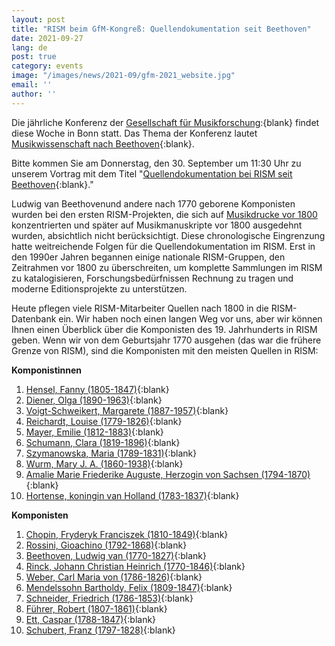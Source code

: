 ```yaml
---
layout: post
title: "RISM beim GfM-Kongreß: Quellendokumentation seit Beethoven"
date: 2021-09-27
lang: de
post: true
category: events
image: "/images/news/2021-09/gfm-2021_website.jpg"
email: ''
author: ''
---
```


Die jährliche Konferenz der [Gesellschaft für Musikforschung](https://www.musikforschung.de/):{blank} findet diese Woche in Bonn statt. Das Thema der Konferenz lautet [Musikwissenschaft nach Beethoven](https://www.gfm2020.uni-bonn.de/startseite){:blank}.  

Bitte kommen Sie am Donnerstag, den 30. September um 11:30 Uhr zu unserem Vortrag mit dem Titel "[Quellendokumentation bei RISM seit Beethoven](https://www.gfm2020.uni-bonn.de/programm){:blank}."  

Ludwig van Beethovenund andere nach 1770 geborene Komponisten wurden bei den ersten RISM-Projekten, die sich auf [Musikdrucke vor 1800](/publications.html#series-a-inventories-of-musical-sources) konzentrierten und später auf Musikmanuskripte vor 1800 ausgedehnt wurden, absichtlich nicht berücksichtigt. Diese chronologische Eingrenzung hatte weitreichende Folgen für die Quellendokumentation im RISM. Erst in den 1990er Jahren begannen einige nationale RISM-Gruppen, den Zeitrahmen vor 1800 zu überschreiten, um komplette Sammlungen im RISM zu katalogisieren, Forschungsbedürfnissen Rechnung zu tragen und moderne Editionsprojekte zu unterstützen.  

Heute pflegen viele RISM-Mitarbeiter Quellen nach 1800 in die RISM-Datenbank ein. Wir haben noch einen langen Weg vor uns, aber wir können Ihnen einen Überblick über die Komponisten des 19. Jahrhunderts in RISM geben. Wenn wir von dem Geburtsjahr 1770 ausgehen (das war die frühere Grenze von RISM), sind die Komponisten mit den meisten Quellen in RISM:  

**Komponistinnen**  
1. [Hensel, Fanny (1805-1847)](https://opac.rism.info/metaopac/perma.do;jsessionid=92FC040823A335C5EE51E8B78F499813.touch02?v=rism&q=-1%3d%22pe72637%22){:blank}  
2. [Diener, Olga (1890-1963)](https://opac.rism.info/metaopac/perma.do;jsessionid=92FC040823A335C5EE51E8B78F499813.touch02?v=rism&q=-1%3d%22pe30081175%22){:blank}   
3. [Voigt-Schweikert, Margarete (1887-1957)](https://opac.rism.info/metaopac/perma.do;jsessionid=92FC040823A335C5EE51E8B78F499813.touch02?v=rism&q=-1%3d%22pe30074866%22){:blank}  
4. [Reichardt, Louise (1779-1826)](https://opac.rism.info/metaopac/perma.do;jsessionid=92FC040823A335C5EE51E8B78F499813.touch02?v=rism&q=-1%3d%22pe40142%22){:blank}   
5. [Mayer, Emilie (1812-1883)](https://opac.rism.info/metaopac/perma.do;jsessionid=92FC040823A335C5EE51E8B78F499813.touch02?v=rism&q=-1%3d%22pe30000776%22){:blank}   
6. [Schumann, Clara (1819-1896)](https://opac.rism.info/metaopac/perma.do;jsessionid=92FC040823A335C5EE51E8B78F499813.touch02?v=rism&q=-1%3d%22pe130342%22){:blank}   
7. [Szymanowska, Maria (1789-1831)](https://opac.rism.info/metaopac/perma.do;jsessionid=92FC040823A335C5EE51E8B78F499813.touch02?v=rism&q=-1%3d%22pe140138%22){:blank}  
8. [Wurm, Mary J. A. (1860-1938)](https://opac.rism.info/metaopac/perma.do;jsessionid=92FC040823A335C5EE51E8B78F499813.touch02?v=rism&q=-1%3d%22pe30008589%22){:blank}     
9. [Amalie Marie Friederike Auguste, Herzogin von Sachsen (1794-1870)](https://opac.rism.info/metaopac/perma.do;jsessionid=92FC040823A335C5EE51E8B78F499813.touch02?v=rism&q=-1%3d%22pe68965%22){:blank}  
10. [Hortense, koningin van Holland (1783-1837)](https://opac.rism.info/metaopac/perma.do;jsessionid=92FC040823A335C5EE51E8B78F499813.touch02?v=rism&q=-1%3d%22pe30001566%22){:blank}

**Komponisten**  
1. [Chopin, Fryderyk Franciszek (1810-1849)](https://opac.rism.info/metaopac/perma.do;jsessionid=92FC040823A335C5EE51E8B78F499813.touch02?v=rism&q=-1%3d%22pe51160%22){:blank}  
2. [Rossini, Gioachino (1792-1868)](https://opac.rism.info/metaopac/perma.do;jsessionid=92FC040823A335C5EE51E8B78F499813.touch02?v=rism&q=-1%3d%22pe63766%22){:blank}   	 
3. [Beethoven, Ludwig van (1770-1827)](https://opac.rism.info/metaopac/perma.do;jsessionid=92FC040823A335C5EE51E8B78F499813.touch02?v=rism&q=-1%3d%22pe11035%22){:blank}
4. [Rinck, Johann Christian Heinrich (1770-1846)](https://opac.rism.info/metaopac/perma.do;jsessionid=92FC040823A335C5EE51E8B78F499813.touch02?v=rism&q=-1%3d%22pe55399%22){:blank}  
5. [Weber, Carl Maria von (1786-1826)](https://opac.rism.info/metaopac/perma.do;jsessionid=92FC040823A335C5EE51E8B78F499813.touch02?v=rism&q=-1%3d%22pe117485%22){:blank}  
6. [Mendelssohn Bartholdy, Felix (1809-1847)](https://opac.rism.info/metaopac/perma.do;jsessionid=92FC040823A335C5EE51E8B78F499813.touch02?v=rism&q=-1%3d%22pe88790%22){:blank}  
7. [Schneider, Friedrich (1786-1853)](https://opac.rism.info/metaopac/perma.do;jsessionid=92FC040823A335C5EE51E8B78F499813.touch02?v=rism&q=-1%3d%22pe83138%22){:blank}  
8. [Führer, Robert (1807-1861)](https://opac.rism.info/metaopac/perma.do;jsessionid=92FC040823A335C5EE51E8B78F499813.touch02?v=rism&q=-1%3d%22pe30001170%22){:blank}    
9. [Ett, Caspar (1788-1847)](https://opac.rism.info/metaopac/perma.do;jsessionid=92FC040823A335C5EE51E8B78F499813.touch02?v=rism&q=-1%3d%22pe59061%22){:blank}   
10. [Schubert, Franz  (1797-1828)](https://opac.rism.info/metaopac/perma.do;jsessionid=92FC040823A335C5EE51E8B78F499813.touch02?v=rism&q=-1%3d%22pe111603%22){:blank}
